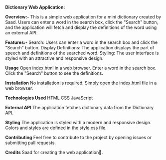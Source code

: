 **Dictionary Web Application:**


**Overview:-**
This is a simple web application for a mini dictionary created by Saad. Users can enter a word in the search box, click the "Search" button, and the application will fetch and display the definitions of the word using an external API.

**Features:-**
Search: Users can enter a word in the search box and click the "Search" button.
Display Definitions: The application displays the part of speech and definitions of the searched word.
Styling: The user interface is styled with an attractive and responsive design.

**Usage**
Open index.html in a web browser.
Enter a word in the search box.
Click the "Search" button to see the definitions.

**Installation**
No installation is required. Simply open the index.html file in a web browser.

**Technologies Used**
HTML
CSS
JavaScript

**External API**
The application fetches dictionary data from the Dictionary API.

**Styling**
The application is styled with a modern and responsive design. Colors and styles are defined in the style.css file.

**Contributing**
Feel free to contribute to the project by opening issues or submitting pull requests.

**Credits**
Saad for creating the web application🌟.
